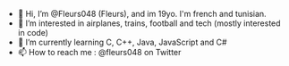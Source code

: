 - 👋 Hi, I’m @Fleurs048 (Fleurs), and im 19yo. I'm french and tunisian.
- 👀 I’m interested in airplanes, trains, football and tech (mostly interested in code)
- 🌱 I’m currently learning C, C++, Java, JavaScript and C#
- 📫 How to reach me : @fleurs048 on Twitter
